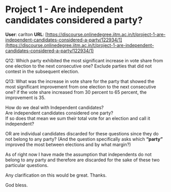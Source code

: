 # Project 1 - Are independent candidates considered a party?

**User**: carlton
**URL**: [https://discourse.onlinedegree.iitm.ac.in/t/project-1-are-independent-candidates-considered-a-party/122934/1](https://discourse.onlinedegree.iitm.ac.in/t/project-1-are-independent-candidates-considered-a-party/122934/1)

Q12: Which party exhibited the most significant increase in vote share from one election to the next consecutive one? Exclude parties that did not contest in the subsequent election.

Q13: What was the increase in vote share for the party that showed the most significant improvement from one election to the next consecutive one? if the vote share increased from 30 percent to 65 percent, the improvement is 35.

How do we deal with Independent candidates?  
Are independent candidates considered one party?  
If so does that mean we sum their total vote for an election and call it independent?

OR are individual candidates discarded for these questions since they do not belong to any party? (And the question specifically asks which **“party”** improved the most between elections and by what margin?)

As of right now I have made the assumption that independents do not belong to any party and therefore are discarded for the sake of these two particular questions.

Any clarification on this would be great. Thanks.

God bless.
